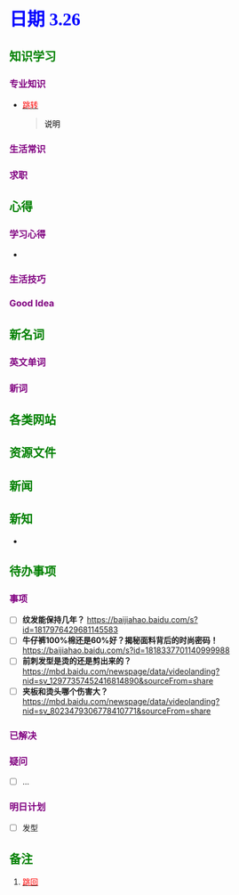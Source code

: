 ## <font color = blue face=楷体 size=6>日期 3.26 </font>

## <font color = green>知识学习 </font>
### <font color = purple>专业知识 </font>
+ <a id = "01-1">  [<font color = red>跳转</font>](#01-2)
   > <font color = o> 说明 </font>
### <font color = purple>生活常识 </font>

### <font color = purple>求职 </font>



## <font color = green>心得 </font>
### <font color = purple>学习心得 </font>
+ 
### <font color = purple>生活技巧 </font>

### <font color = purple>Good Idea </font>



## <font color = green>新名词 </font>
### <font color = purple>英文单词 </font>
### <font color = purple>新词 </font>



## <font color = green>各类网站 </font>


## <font color = green>资源文件 </font>


## <font color = green>新闻 </font>


## <font color = green>新知 </font>
+ 

## <font color = green>待办事项 </font>
### <font color = purple>事项 </font>
- [ ] **纹发能保持几年？**
	https://baijiahao.baidu.com/s?id=1817976429681145583
- [ ] **牛仔裤100%棉还是60%好？揭秘面料背后的时尚密码！**  
	https://baijiahao.baidu.com/s?id=1818337701140999988
- [ ] **前刺发型是烫的还是剪出来的？**  	
	https://mbd.baidu.com/newspage/data/videolanding?nid=sv_12977357452416814890&sourceFrom=share
- [ ] **夹板和烫头哪个伤害大？**  
	https://mbd.baidu.com/newspage/data/videolanding?nid=sv_8023479306778410771&sourceFrom=share
### <font color = purple>已解决 </font>
### <font color = purple>疑问 </font>
- [ ] ...
### <font color = purple>明日计划 </font>
- [ ] 发型



## <font color = green>备注 </font>
  1. <a id ="01-2">[<font color = red>跳回</font>](#01-1)
 
<!--stackedit_data:
eyJoaXN0b3J5IjpbOTk1MTM5MDg0LDkyODYwMDE0NiwxODkzMT
AyNzk5LC0xMTQ4NjA5NTEsMTU3MzU5MjU0MCwtNTY0MDYwOTEw
LC0yODExMjgxNjcsMTM1MTI3NDI2OSwtMzU5MTUyODUzXX0=
-->